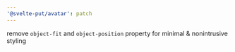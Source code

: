 ```yaml
---
'@svelte-put/avatar': patch
---
```


remove `object-fit` and `object-position` property for minimal & nonintrusive styling
